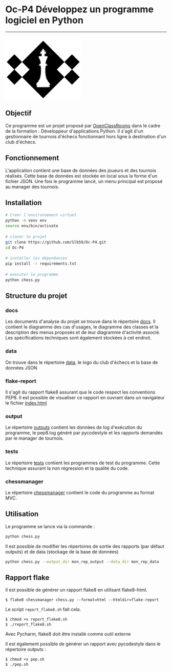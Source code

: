 # Oc-P4 Développez un programme logiciel en Python
---
![logo](assets/logo.png)

## Objectif
Ce programme est un projet proposé par [OpenClassRooms](https://openclassrooms.com/fr/) dans le cadre de la formation :
Développeur d'applications Python.
Il s'agit d'un gestionnaire de tournois d'échecs fonctionnant hors ligne à destination d'un club d'échecs.

## Fonctionnement
L'application contient une base de données des joueurs et des tournois réalisés. Cette base de données est stockée
en local sous la forme d'un fichier JSON.
Une fois le programme lancé, un menu principal est proposé au manager des tournois.

## Installation
```bash
# Creer l'environnement virtuel
python -m venv env
source env/bin/activate

# cloner le projet
git clone https://github.com/Slb59/Oc-P4.git
cd Oc-P4

# installer les dépendances
pip install -r requirements.txt

# executer le programme
python chess.py
```

## Structure du projet

### docs
Les documents d'analyse du projet se trouve dans le répertoire [docs](https://github.com/Slb59/Oc-P4/tree/main/docs).
Il contient le diagramme des cas d'usages, le diagramme des classes et la description des menus proposés et de leur
diagramme d'activité associé. Les spécifications techniques sont également stockées à cet endroit.

### data
On trouve dans le répertoire [data](https://github.com/Slb59/Oc-P4/tree/main/data), le logo du club d'échecs et la 
base de données JSON

### flake-report
Il s'agit du rapport flake8 assurant que le code respect les conventions PEP8. Il est possible de visualiser ce rapport 
en ouvrant dans un navigateur le fichier [index.html](https://github.com/Slb59/Oc-P4/blob/main/flake-report/index.html)

### output
Le répertoire [outputs](https://github.com/Slb59/Oc-P4/tree/main/outputs) contient les données de log d'exécution
du programme, le pep8.log généré par pycodestyle et les rapports demandés par le manager de tournois.

### tests
Le répertoire [tests]() contient les programmes de test du programme. Cette technique assurant la non régression et 
la qualité du code.

### chessmanager
Le répertoire [chessmanager](https://github.com/Slb59/Oc-P4/tree/main/chessmanager) contient le code du programme
au format MVC.

## Utilisation
Le programme se lance via la commande :
```bash
python chess.py
```

Il est possible de modifier les répertoires de sortie des rapports (par défaut outputs) et de data (stockage de la
base de données)
```bash
python chess.py --output_dir mon_rep_output --data_dir mon_rep_data
```

## Rapport flake
Il est possible de générer un rapport flake8 en utilisant flake8-html.

```
$ flake8 chessmanager chess.py --format=html --htmldir=flake-report
```

Le script ``report_flake8.sh`` fait cela.

```
$ chmod +x report_flake8.sh
$ ./report_flake8.sh
```

Avec Pycharm, flake8 doit être installé comme outil externe

Il est également possible de générer un rapport avec pycodestyle dans le répertoire outputs :

```
$ chmod +x pep.sh
$ ./pep.sh
```
